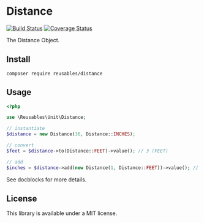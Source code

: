 # Distance

[![Build Status](https://travis-ci.org/reusables/distance.svg)](https://travis-ci.org/reusables/distance)
[![Coverage Status](https://coveralls.io/repos/reusables/distance/badge.svg)](https://coveralls.io/r/reusables/distance)

The Distance Object.

## Install

```shell
composer require reusables/distance
```


## Usage

```php
<?php

use \Reusables\Unit\Distance;

// instantiate
$distance = new Distance(36, Distance::INCHES);

// convert
$feet = $distance->to(Distance::FEET)->value(); // 3 (FEET)

// add
$inches = $distance->add(new Distance(1, Distance::FEET))->value(); // 48 (INCHES)
```

See docblocks for more details.


## License

This library is available under a MIT license.
